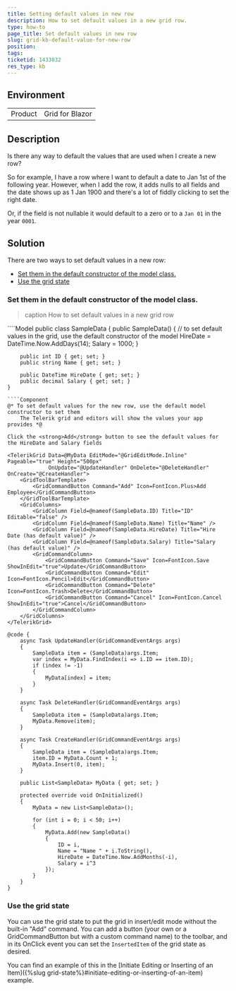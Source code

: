 ```yaml
---
title: Setting default values in new row
description: How to set default values in a new grid row.
type: how-to
page_title: Set default values in new row
slug: grid-kb-default-value-for-new-row
position: 
tags: 
ticketid: 1433032
res_type: kb
---
```


## Environment
<table>
	<tbody>
		<tr>
			<td>Product</td>
			<td>Grid for Blazor</td>
		</tr>
	</tbody>
</table>


## Description

Is there any way to default the values that are used when I create a new row?

So for example, I have a row where I want to default a date to Jan 1st of the following year.  However, when I add the row, it adds nulls to all fields and the date shows up as 1 Jan 1900 and there's a lot of fiddly clicking to set the right date.

Or, if the field is not nullable it would default to a zero or to a `Jan 01` in the year `0001`.

## Solution

There are two ways to set default values in a new row:

* [Set them in the default constructor of the model class.](#set-them-in-the-default-constructor-of-the-model-class)
* [Use the grid state](#use-the-grid-state)



### Set them in the default constructor of the model class.

>caption How to set default values in a new grid row

<div class="skip-repl"></div>
````Model
    public class SampleData
    {
        public SampleData()
        {
            // to set default values in the grid, use the default constructor of the model
            HireDate = DateTime.Now.AddDays(14);
            Salary = 1000;
        }

        public int ID { get; set; }
        public string Name { get; set; }

        public DateTime HireDate { get; set; }
        public decimal Salary { get; set; }
    }
````
````Component
@* To set default values for the new row, use the default model constructor to set them
    The Telerik grid and editors will show the values your app provides *@

Click the <strong>Add</strong> button to see the default values for the HireDate and Salary fields

<TelerikGrid Data=@MyData EditMode="@GridEditMode.Inline" Pageable="true" Height="500px"
             OnUpdate="@UpdateHandler" OnDelete="@DeleteHandler" OnCreate="@CreateHandler">
    <GridToolBarTemplate>
        <GridCommandButton Command="Add" Icon=FontIcon.Plus>Add Employee</GridCommandButton>
    </GridToolBarTemplate>
    <GridColumns>
        <GridColumn Field=@nameof(SampleData.ID) Title="ID" Editable="false" />
        <GridColumn Field=@nameof(SampleData.Name) Title="Name" />
        <GridColumn Field=@nameof(SampleData.HireDate) Title="Hire Date (has default value)" />
        <GridColumn Field=@nameof(SampleData.Salary) Title="Salary (has default value)" />
        <GridCommandColumn>
            <GridCommandButton Command="Save" Icon=FontIcon.Save ShowInEdit="true">Update</GridCommandButton>
            <GridCommandButton Command="Edit" Icon=FontIcon.Pencil>Edit</GridCommandButton>
            <GridCommandButton Command="Delete" Icon=FontIcon.Trash>Delete</GridCommandButton>
            <GridCommandButton Command="Cancel" Icon=FontIcon.Cancel ShowInEdit="true">Cancel</GridCommandButton>
        </GridCommandColumn>
    </GridColumns>
</TelerikGrid>

@code {
    async Task UpdateHandler(GridCommandEventArgs args)
    {
        SampleData item = (SampleData)args.Item;
        var index = MyData.FindIndex(i => i.ID == item.ID);
        if (index != -1)
        {
            MyData[index] = item;
        }
    }

    async Task DeleteHandler(GridCommandEventArgs args)
    {
        SampleData item = (SampleData)args.Item;
        MyData.Remove(item);
    }

    async Task CreateHandler(GridCommandEventArgs args)
    {
        SampleData item = (SampleData)args.Item;
        item.ID = MyData.Count + 1;
        MyData.Insert(0, item);
    }

    public List<SampleData> MyData { get; set; }

    protected override void OnInitialized()
    {
        MyData = new List<SampleData>();

        for (int i = 0; i < 50; i++)
        {
            MyData.Add(new SampleData()
            {
                ID = i,
                Name = "Name " + i.ToString(),
                HireDate = DateTime.Now.AddMonths(-i),
                Salary = i^3
            });
        }
    }
}
````

### Use the grid state

You can use the grid state to put the grid in insert/edit mode without the built-in "Add" command. You can add a button (your own or a GridCommandButton but with a custom command name) to the toolbar, and in its OnClick event you can set the `InsertedItem` of the grid state as desired.

You can find an example of this in the [Initiate Editing or Inserting of an Item]({%slug grid-state%}#initiate-editing-or-inserting-of-an-item) example.

